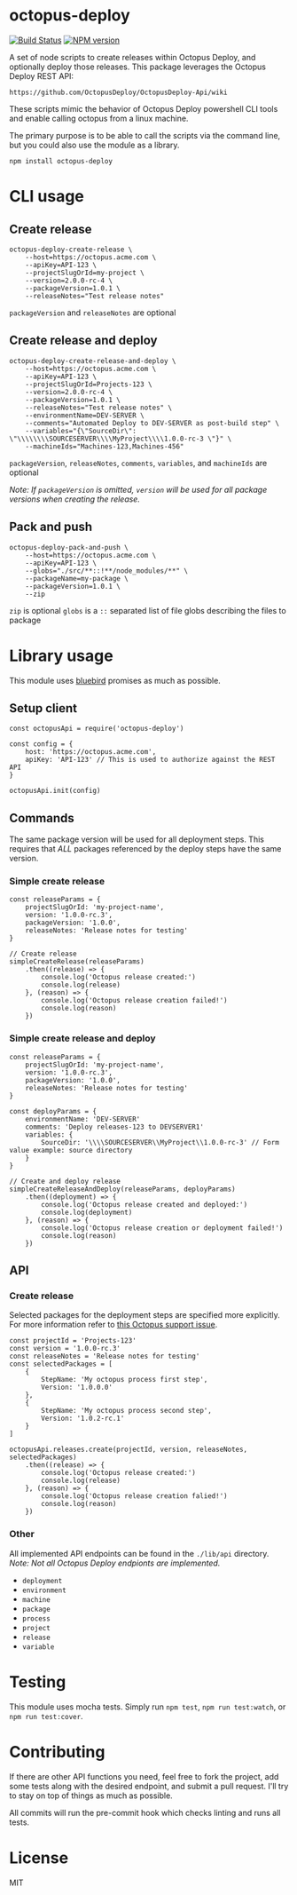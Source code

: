 # octopus-deploy

[![Build Status](https://travis-ci.org/parkerholladay/node-octopus-deploy.svg?branch=master)](https://travis-ci.org/parkerholladay/node-octopus-deploy)
[![NPM version](https://badge.fury.io/js/octopus-deploy.png)](http://badge.fury.io/js/octopus-deploy)

A set of node scripts to create releases within Octopus Deploy, and optionally deploy those releases.
This package leverages the Octopus Deploy REST API:

```
https://github.com/OctopusDeploy/OctopusDeploy-Api/wiki
```

These scripts mimic the behavior of Octopus Deploy powershell CLI tools and enable calling octopus from a linux machine.

The primary purpose is to be able to call the scripts via the command line, but you could also use the module as a library.

```
npm install octopus-deploy
```

# CLI usage

## Create release

```
octopus-deploy-create-release \
    --host=https://octopus.acme.com \
    --apiKey=API-123 \
    --projectSlugOrId=my-project \
    --version=2.0.0-rc-4 \
    --packageVersion=1.0.1 \
    --releaseNotes="Test release notes"
```
`packageVersion` and `releaseNotes` are optional

## Create release and deploy

```
octopus-deploy-create-release-and-deploy \
    --host=https://octopus.acme.com \
    --apiKey=API-123 \
    --projectSlugOrId=Projects-123 \
    --version=2.0.0-rc-4 \
    --packageVersion=1.0.1 \
    --releaseNotes="Test release notes" \
    --environmentName=DEV-SERVER \
    --comments="Automated Deploy to DEV-SERVER as post-build step" \
    --variables="{\"SourceDir\": \"\\\\\\\\SOURCESERVER\\\\MyProject\\\\1.0.0-rc-3 \"}" \
    --machineIds="Machines-123,Machines-456"
```
`packageVersion`, `releaseNotes`, `comments`, `variables`, and `machineIds` are optional

_Note: If `packageVersion` is omitted, `version` will be used for all package versions when creating the release._

## Pack and push

```
octopus-deploy-pack-and-push \
    --host=https://octopus.acme.com \
    --apiKey=API-123 \
    --globs="./src/**::!**/node_modules/**" \
    --packageName=my-package \
    --packageVersion=1.0.1 \
    --zip
```
`zip` is optional
`globs` is a `::` separated list of file globs describing the files to package

# Library usage

This module uses [bluebird](https://github.com/petkaantonov/bluebird) promises as much as possible.

## Setup client

```
const octopusApi = require('octopus-deploy')

const config = {
    host: 'https://octopus.acme.com',
    apiKey: 'API-123' // This is used to authorize against the REST API
}

octopusApi.init(config)
```

## Commands

The same package version will be used for all deployment steps. This requires that _ALL_ packages referenced by the deploy steps have the same version.

### Simple create release

```
const releaseParams = {
    projectSlugOrId: 'my-project-name',
    version: '1.0.0-rc.3',
    packageVersion: '1.0.0',
    releaseNotes: 'Release notes for testing'
}

// Create release
simpleCreateRelease(releaseParams)
    .then((release) => {
        console.log('Octopus release created:')
        console.log(release)
    }, (reason) => {
        console.log('Octopus release creation failed!')
        console.log(reason)
    })
```

### Simple create release and deploy

```
const releaseParams = {
    projectSlugOrId: 'my-project-name',
    version: '1.0.0-rc.3',
    packageVersion: '1.0.0',
    releaseNotes: 'Release notes for testing'
}

const deployParams = {
    environmentName: 'DEV-SERVER'
    comments: 'Deploy releases-123 to DEVSERVER1'
    variables: {
        SourceDir: '\\\\SOURCESERVER\\MyProject\\1.0.0-rc-3' // Form value example: source directory
    }
}

// Create and deploy release
simpleCreateReleaseAndDeploy(releaseParams, deployParams)
    .then((deployment) => {
        console.log('Octopus release created and deployed:')
        console.log(deployment)
    }, (reason) => {
        console.log('Octopus release creation or deployment failed!')
        console.log(reason)
    })
```

## API

### Create release

Selected packages for the deployment steps are specified more explicitly. For more information refer to [this Octopus support issue](http://help.octopusdeploy.com/discussions/problems/35372-create-release-a-version-must-be-specified-for-every-included-nuget-package).

```
const projectId = 'Projects-123'
const version = '1.0.0-rc.3'
const releaseNotes = 'Release notes for testing'
const selectedPackages = [
    {
        StepName: 'My octopus process first step',
        Version: '1.0.0.0'
    },
    {
        StepName: 'My octopus process second step',
        Version: '1.0.2-rc.1'
    }
]

octopusApi.releases.create(projectId, version, releaseNotes, selectedPackages)
    .then((release) => {
        console.log('Octopus release created:')
        console.log(release)
    }, (reason) => {
        console.log('Octopus release creation falied!')
        console.log(reason)
    })
```

### Other

All implemented API endpoints can be found in the `./lib/api` directory. _Note: Not all Octopus Deploy endpionts are implemented._

- `deployment`
- `environment`
- `machine`
- `package`
- `process`
- `project`
- `release`
- `variable`

# Testing

This module uses mocha tests. Simply run `npm test`, `npm run test:watch`, or `npm run test:cover`.

# Contributing

If there are other API functions you need, feel free to fork the project, add some tests along with the desired endpoint, and submit a pull request.
I'll try to stay on top of things as much as possible.

All commits will run the pre-commit hook which checks linting and runs all tests.

# License

MIT
